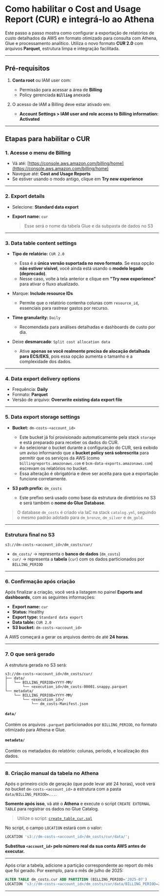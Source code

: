 # Como habilitar o Cost and Usage Report (CUR) e integrá-lo ao Athena

Este passo a passo mostra como configurar a exportação de relatórios de custo detalhados da AWS em formato otimizado para consulta com Athena, Glue e processamento analítico. Utiliza o novo formato **CUR 2.0** com arquivos **Parquet**, estrutura limpa e integração facilitada.

---

## Pré-requisitos

1. **Conta root** ou IAM user com:

    * Permissão para acessar a área de **Billing**
    * Policy gerenciada **`Billing`** anexada

2. O acesso de IAM a Billing deve estar ativado em:

    * **Account Settings > IAM user and role access to Billing information: Activated**

---

## Etapas para habilitar o CUR

### 1. Acesse o menu de Billing

* Vá até: [https://console.aws.amazon.com/billing/home](https://console.aws.amazon.com/billing/home)
* Navegue até: **Cost and Usage Reports**
* Se estiver usando o modo antigo, clique em **Try new experience**

---

### 2. Export details

* Selecione: **Standard data export**
* **Export name:** `cur`

  > Esse será o nome da tabela Glue e da subpasta de dados no S3

---

### 3. Data table content settings

* **Tipo de relatório:** `CUR 2.0`
  * Essa é a **única versão suportada no novo formato**. Se essa opção **não estiver visível**, você ainda está usando o **modelo legado (deprecado)**.
  * Nesse caso, volte à tela anterior e clique em **"Try new experience"** para ativar o fluxo atualizado.

* Marque: **Include resource IDs**
  * Permite que o relatório contenha colunas com `resource_id`, essenciais para rastrear gastos por recurso.

* **Time granularity:** `Daily`
  * Recomendada para análises detalhadas e dashboards de custo por dia.

* Deixe **desmarcado**: `Split cost allocation data`
  * Ative **apenas se você realmente precisa de alocação detalhada para ECS/EKS**, pois essa opção aumenta o tamanho e a complexidade dos dados.

---

### 4. Data export delivery options

* Frequência: **Daily**
* Formato: **Parquet**
* Versão de arquivo: **Overwrite existing data export file**

---

### 5. Data export storage settings

* **Bucket:** `dm-costs-<account_id>`
  * Este bucket já foi provisionado automaticamente pela stack `storage` e está preparado para receber os dados do CUR.
  * Ao selecionar o bucket durante a configuração do CUR, será exibido um aviso informando que a **bucket policy será sobrescrita** para permitir que os serviços da AWS (como `billingreports.amazonaws.com` e `bcm-data-exports.amazonaws.com`) escrevam os relatórios no bucket.
  * Essa alteração é obrigatória e deve ser aceita para que a exportação funcione corretamente.

* **S3 path prefix:** `dm_costs`
  * Este prefixo será usado como base da estrutura de diretórios no S3 e será também o **nome do Glue Database**.

> O database `dm_costs` é criado via IaC na stack `catalog.yml`, seguindo o mesmo padrão adotado para `dm_bronze`, `dm_silver` e `dm_gold`.

---

### Estrutura final no S3

```
s3://dm-costs-<account_id>/dm_costs/cur/
```

* `dm_costs/` → representa o **banco de dados** (`dm_costs`)
* `cur/` → representa a **tabela** (`cur`) com os dados particionados por `BILLING_PERIOD`

---

### 6. Confirmação após criação

Após finalizar a criação, você verá a listagem no painel **Exports and dashboards**, com as seguintes informações:

* **Export name:** `cur`
* **Status:** Healthy
* **Export type:** `Standard data export`
* **Data table:** `CUR 2.0`
* **S3 bucket:** `dm-costs-<account_id>`

A AWS começará a gerar os arquivos dentro de até **24 horas**.

---

### 7. O que será gerado

A estrutura gerada no S3 será:

```
s3://dm-costs-<account_id>/dm_costs/cur/
├── data/
│   └── BILLING_PERIOD=YYYY-MM/
│       └── <execution_id>/dm_costs-00001.snappy.parquet
└── metadata/
    └── BILLING_PERIOD=YYYY-MM/
        └── <execution_id>/
            └── dm_costs-Manifest.json
```

#### **`data/`**

Contém os arquivos `.parquet` particionados por `BILLING_PERIOD`, no formato otimizado para Athena e Glue.

#### **`metadata/`**

Contém os metadados do relatório: colunas, período, e localização dos dados.

---

### 8. Criação manual da tabela no Athena

Após o primeiro ciclo de geração (que pode levar até 24 horas), você verá no bucket `dm-costs-<account_id>` a estrutura com a pasta `data/BILLING_PERIOD=...`.

**Somente após isso**, vá até o **Athena** e execute o script `CREATE EXTERNAL TABLE` para registrar os dados no Glue Catalog.

> Utilize o script: [`create_table_cur.sql`](../catalog/scripts/create_table_cur.sql)

No script, o campo `LOCATION` estará com o valor:

```sql
LOCATION 's3://dm-costs-<account_id>/dm_costs/cur/data/';
```

**Substitua `<account_id>` pelo número real da sua conta AWS antes de executar.**

---

Após criar a tabela, adicione a partição correspondente ao report do mês que foi gerado. Por exemplo, para o mês de julho de 2025:

```sql
ALTER TABLE dm_costs.cur ADD PARTITION (BILLING_PERIOD='2025-07')
LOCATION 's3://dm-costs-<account_id>/dm_costs/cur/data/BILLING_PERIOD=2025-07/';
```

---
